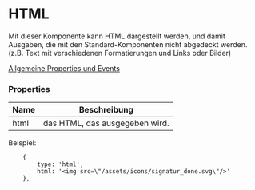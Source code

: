 # HTML

Mit dieser Komponente kann HTML dargestellt werden, und damit Ausgaben, die mit den Standard-Komponenten nicht abgedeckt werden. (z.B. Text mit verschiedenen Formatierungen und Links oder Bilder)

[Allgemeine Properties und Events](../../../common.md)

### Properties

| Name | Beschreibung                  |
| ---- | ----------------------------- |
| html | das HTML, das ausgegeben wird. |

Beispiel:
```
    {
        type: 'html',
        html: '<img src=\"/assets/icons/signatur_done.svg\"/>'
    },
```
